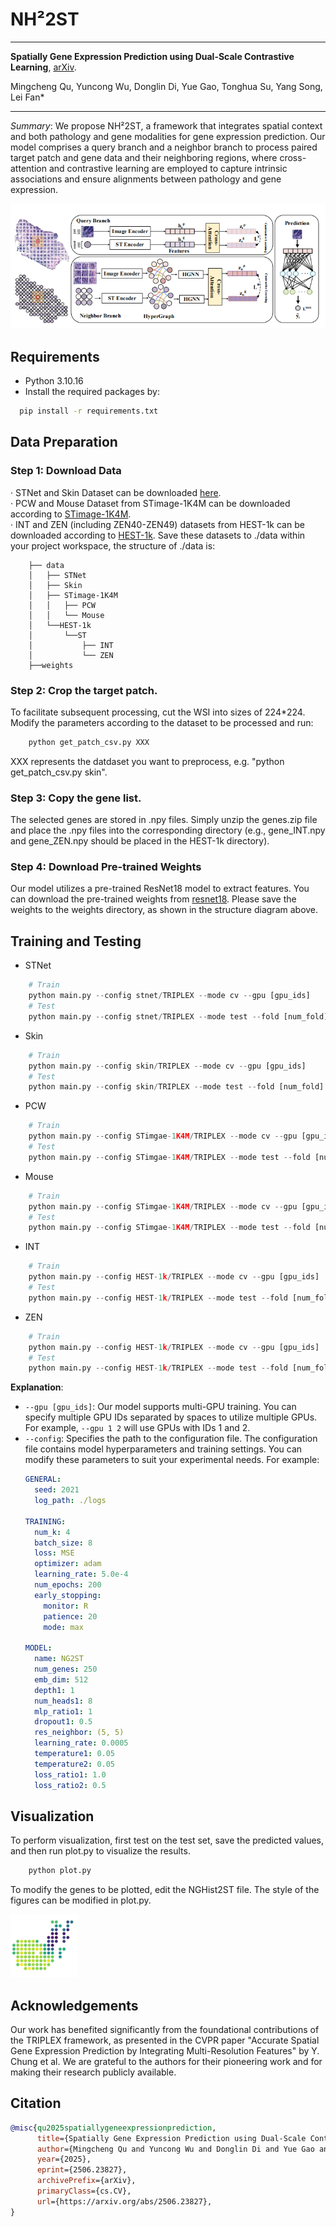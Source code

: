 # NH²2ST #
***
**Spatially Gene Expression Prediction using Dual-Scale Contrastive Learning**, [arXiv](https://arxiv.org/abs/2506.23827).

Mingcheng Qu, Yuncong Wu, Donglin Di, Yue Gao, Tonghua Su, Yang Song, Lei Fan*
***

*Summary*: We propose NH²2ST, a framework that integrates spatial context and both pathology and gene modalities for gene expression prediction. Our model comprises a query branch and a neighbor branch to process paired target patch and gene data and their neighboring regions, where cross-attention and contrastive learning are employed to capture intrinsic associations and ensure alignments between pathology and gene expression.

<img src="./imgs/framework.png" title="NH²2ST"/>

## Requirements
- Python 3.10.16
- Install the required packages by:
```bash
  pip install -r requirements.txt
```

## Data Preparation
### Step 1: Download Data
· STNet and Skin Dataset can be downloaded [here](https://drive.google.com/drive/folders/13oJqeoU5_QPy4_yeZ4eK694AGoBuQjop?usp=drive_link).\
· PCW and Mouse Dataset from STimage-1K4M can be downloaded according to [STimage-1K4M](https://github.com/JiawenChenn/STimage-1K4M).\
· INT and ZEN (including ZEN40-ZEN49) datasets from HEST-1k can be downloaded according to [HEST-1k](https://github.com/mahmoodlab/hest).
Save these datasets to ./data within your project workspace, the structure of ./data is:
```
    ├── data
    │   ├── STNet
    │   ├── Skin
    │   ├── STimage-1K4M
    │   │   ├── PCW
    │   │   └── Mouse
    │   └──HEST-1k
    │       └──ST
    │           ├── INT
    │           └── ZEN
    ├──weights
```

### Step 2: Crop the target patch.
To facilitate subsequent processing, cut the WSI into sizes of 224*224. Modify the parameters according to the dataset to be processed and run:
```python
    python get_patch_csv.py XXX
```
XXX represents the datdaset you want to preprocess, e.g. "python get_patch_csv.py skin".

### Step 3: Copy the gene list.
The selected genes are stored in .npy files. Simply unzip the genes.zip file and place the .npy files into the corresponding directory (e.g., gene_INT.npy and gene_ZEN.npy should be placed in the HEST-1k directory).

### Step 4: Download Pre-trained Weights
Our model utilizes a pre-trained ResNet18 model to extract features. You can download the pre-trained weights from [resnet18](https://github.com/ozanciga/self-supervised-histopathology/releases/download/tenpercent/tenpercent_resnet18.ckpt). Please save the weights to the weights directory, as shown in the structure diagram above.

## Training and Testing
- STNet
```python
    # Train
    python main.py --config stnet/TRIPLEX --mode cv --gpu [gpu_ids]
    # Test
    python main.py --config stnet/TRIPLEX --mode test --fold [num_fold] --model_path [path/model/weight]
```
- Skin
```python
    # Train
    python main.py --config skin/TRIPLEX --mode cv --gpu [gpu_ids]
    # Test
    python main.py --config skin/TRIPLEX --mode test --fold [num_fold] --model_path [path/model/weight]
```
- PCW
```python
    # Train
    python main.py --config STimgae-1K4M/TRIPLEX --mode cv --gpu [gpu_ids]
    # Test
    python main.py --config STimgae-1K4M/TRIPLEX --mode test --fold [num_fold] --model_path [path/model/weight]
```
- Mouse
```python
    # Train
    python main.py --config STimgae-1K4M/TRIPLEX --mode cv --gpu [gpu_ids]
    # Test
    python main.py --config STimgae-1K4M/TRIPLEX --mode test --fold [num_fold] --model_path [path/model/weight]
```
- INT
```python
    # Train
    python main.py --config HEST-1k/TRIPLEX --mode cv --gpu [gpu_ids]
    # Test
    python main.py --config HEST-1k/TRIPLEX --mode test --fold [num_fold] --model_path [path/model/weight]
```
- ZEN
```python
    # Train
    python main.py --config HEST-1k/TRIPLEX --mode cv --gpu [gpu_ids]
    # Test
    python main.py --config HEST-1k/TRIPLEX --mode test --fold [num_fold] --model_path [path/model/weight]
```
**Explanation**:
- `--gpu [gpu_ids]`: Our model supports multi-GPU training. You can specify multiple GPU IDs separated by spaces to utilize multiple GPUs. For example, `--gpu 1 2` will use GPUs with IDs 1 and 2.
- `--config`: Specifies the path to the configuration file. The configuration file contains model hyperparameters and training settings. You can modify these parameters to suit your experimental needs. For example:
    ```yaml
    GENERAL:
      seed: 2021
      log_path: ./logs
  
    TRAINING:
      num_k: 4
      batch_size: 8
      loss: MSE
      optimizer: adam
      learning_rate: 5.0e-4
      num_epochs: 200
      early_stopping:
        monitor: R
        patience: 20
        mode: max

    MODEL:
      name: NG2ST
      num_genes: 250
      emb_dim: 512
      depth1: 1
      num_heads1: 8
      mlp_ratio1: 1
      dropout1: 0.5
      res_neighbor: (5, 5)
      learning_rate: 0.0005
      temperature1: 0.05
      temperature2: 0.05
      loss_ratio1: 1.0
      loss_ratio2: 0.5
    ```
## Visualization
To perform visualization, first test on the test set, save the predicted values, and then run plot.py to visualize the results.

```python
    python plot.py
```
To modify the genes to be plotted, edit the NGHist2ST file. The style of the figures can be modified in plot.py.

<img src="./imgs/visualization.png" title="Visualization"/>

## Acknowledgements
Our work has benefited significantly from the foundational contributions of the TRIPLEX framework, as presented in the CVPR paper "Accurate Spatial Gene Expression Prediction by Integrating Multi-Resolution Features" by Y. Chung et al. We are grateful to the authors for their pioneering work and for making their research publicly available.

## Citation

```bibtex
@misc{qu2025spatiallygeneexpressionprediction,
      title={Spatially Gene Expression Prediction using Dual-Scale Contrastive Learning}, 
      author={Mingcheng Qu and Yuncong Wu and Donglin Di and Yue Gao and Tonghua Su and Yang Song and Lei Fan},
      year={2025},
      eprint={2506.23827},
      archivePrefix={arXiv},
      primaryClass={cs.CV},
      url={https://arxiv.org/abs/2506.23827}, 
}

